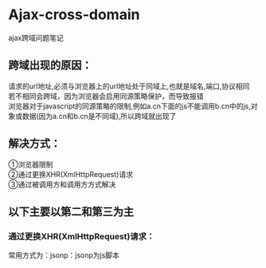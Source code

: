 # Ajax-cross-domain
ajax跨域问题笔记

## 跨域出现的原因：
请求的url地址,必须与浏览器上的url地址处于同域上,也就是域名,端口,协议相同<br>
若不相同会跨域，因为浏览器会启用同源策略保护，而导致报错<br>
浏览器对于javascript的同源策略的限制,例如a.cn下面的js不能调用b.cn中的js,对象或数据(因为a.cn和b.cn是不同域),所以跨域就出现了<br>
## 解决方式：
①浏览器限制<br>
②通过更换XHR(XmlHttpRequest)请求<br>
③通过被调用方和调用方方式解决<br>
## 以下主要以第二和第三为主
### 通过更换XHR(XmlHttpRequest)请求：
常用方式为：jsonp：jsonp为js脚本<script>，因为JSONP之所以能够用来解决跨域方案,主要是因为 <script> 脚本拥有跨域能力。<br>
但是后台需要改动需要继承 AbstractJsonpResponseBodyAdvice类 构造方法调用父类来实现后台默认的协议（前后端默认为callback）<br>
	
	
#### jsonp缺点:
1.服务器需要改动<br>
2.只支持get请求，不支持post请求<br>
3.发送的不是XHR请求，最好通过解决URL跨域比较好<br>
		
### 通过被调用方和调用方方式解决：
#### 被调用方方式:
可以通过filter实现，若为简单协议：即方法为：post,get,head,请求header里面无自定义头，且Content-Type为以下几种：<br>
text/plain,multipart/form-data,application/x-www-form-urlencoded<br>
在filter中：<br>
```java
public void doFilter(ServletRequest request, ServletResponse response, FilterChain chain)
			throws IOException, ServletException {
		HttpServletResponse res = (HttpServletResponse) response;
		//*可以换成详细地址
		res.addHeader("Access-Control-Allow-Origin", "*");
		//*可以换成详细get/post方法
		res.addHeader("Access-Control-Allow-Methods", "*");
		chain.doFilter(request, response);
	}
```
若为非简单协议：在工作中常见的有：put,delete方法的ajax请求,发送json格式的ajax请求以及带自定义头的ajax请求<br>
需要在header中加Content-Type
```java
public void doFilter(ServletRequest request, ServletResponse response, FilterChain chain)
			throws IOException, ServletException {
		HttpServletResponse res = (HttpServletResponse) response;
		//*可以换成详细地址
		res.addHeader("Access-Control-Allow-Origin", "*");
		//*可以换成详细方法
		res.addHeader("Access-Control-Allow-Methods", "*");
		//非简单协议需要加Content-Type
		res.addHeader("Access-Control-Allow-Header", "Content-Type");
		//设置浏览器缓存头时间
		res.addHeader("Access-Control-Max-Age", "3600");
		chain.doFilter(request, response);
	}
```
##### 注意：带cookie的时候，origin必须是全匹配，不能使用*，且需要设置Credentials==true
```java
public void doFilter(ServletRequest request, ServletResponse response, FilterChain chain)
			throws IOException, ServletException {
		HttpServletResponse res = (HttpServletResponse) response;
		//带cookie的时候，origin必须是全匹配，不能使用*
		res.addHeader("Access-Control-Allow-Origin", "http://localhost:8081");
		//*可以换成详细方法
		res.addHeader("Access-Control-Allow-Methods", "*");
		//非简单协议需要加Content-Type
		res.addHeader("Access-Control-Allow-Header", "Content-Type");
		//设置浏览器缓存头时间
		res.addHeader("Access-Control-Max-Age", "3600");
		chain.doFilter(request, response);
		
		//enable cookie
		res.addHeader("Access-Control-Allow-Credentials", "true");
	}
```
由于带cookie的时候，origin必须是全匹配，不能使用*，所以其他端口无法使用，因此可以利用request.getHeader获取orgin实现通用匹配:
```java
public void doFilter(ServletRequest request, ServletResponse response, FilterChain chain)
			throws IOException, ServletException {

		HttpServletResponse res = (HttpServletResponse) response;
		
		HttpServletRequest req = (HttpServletRequest) request;
		
		String origin = req.getHeader("Origin");
		
		if (!org.springframework.util.StringUtils.isEmpty(origin)) {
			//带cookie的时候，origin必须是全匹配，不能使用*
			res.addHeader("Access-Control-Allow-Origin", origin);			
		}
		
		res.addHeader("Access-Control-Allow-Methods", "*");
		
		String headers = req.getHeader("Access-Control-Request-Headers");
		
		// 支持所有自定义头
		if (!org.springframework.util.StringUtils.isEmpty(headers)) {
			res.addHeader("Access-Control-Allow-Headers", headers);			
		}
		
		res.addHeader("Access-Control-Max-Age", "3600");
		
		// enable cookie
		res.addHeader("Access-Control-Allow-Credentials", "true");
		
		chain.doFilter(request, response);
	}
```
##### 若在spirng框架上解决被调用方：只需要在跨域controller类或者方法上加上@CrossOrigin注解
##### Apache/nginx服务器：

#### 被调用方方式:
Apache服务器：<br>
nginx服务器：<br>






